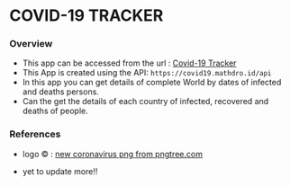 # COVID-19 TRACKER
### Overview
- This app can be accessed from the url : <a href='https://tdvkiran.github.io/covid19-Tracker/'> Covid-19 Tracker</a>
- This App is created using the API: ```https://covid19.mathdro.id/api```
- In this app you can get details of complete World by dates of infected and deaths persons.
- Can the get the details of each country of infected, recovered and deaths of people. 

### References
- logo © : <a href='https://pngtree.com/so/new-coronavirus'>new coronavirus png from pngtree.com</a>

- yet to update more!!